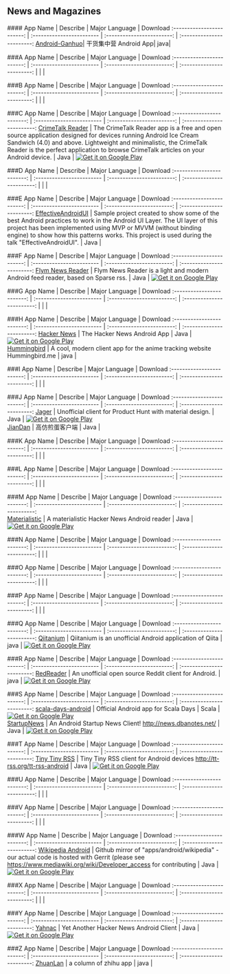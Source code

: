 ## News and Magazines  
###\# 
App Name                   | Describe                  | Major Language             | Download 
:------------------------: | :------------------------ | :------------------------: | :------------------------: 
 [Android-Ganhuo](https://github.com/ganhuo/Android-Ganhuo)| 干货集中营 Android App| java| 

###A
App Name                   | Describe                  | Major Language             | Download 
:------------------------: | :------------------------ | :------------------------: | :------------------------: 
 | | | 

###B
App Name                   | Describe                  | Major Language             | Download 
:------------------------: | :------------------------ | :------------------------: | :------------------------: 
 | | | 

###C
App Name                   | Describe                  | Major Language             | Download 
:------------------------: | :------------------------ | :------------------------: | :------------------------: 
[CrimeTalk Reader](https://github.com/JohnPersano/CrimeTalk-Reader) | The CrimeTalk Reader app is a free and open source application designed for devices running Android Ice Cream Sandwich (4.0) and above. Lightweight and minimalistic, the CrimeTalk Reader is the perfect application to browse CrimeTalk articles on your Android device. | Java |  [![Get it on Google Play](https://developer.android.com/images/brand/en_app_rgb_wo_45.png)](https://play.google.com/store/apps/details?id=uk.org.crimetalk)    

###D
App Name                   | Describe                  | Major Language             | Download 
:------------------------: | :------------------------ | :------------------------: | :------------------------: 
 | | | 

###E
App Name                   | Describe                  | Major Language             | Download 
:------------------------: | :------------------------ | :------------------------: | :------------------------: 
[EffectiveAndroidUI](https://github.com/pedrovgs/EffectiveAndroidUI) | Sample project created to show some of the best Android practices to work in the Android UI Layer. The UI layer of this project has been implemented using MVP or MVVM (without binding engine) to show how this patterns works. This project is used during the talk "EffectiveAndroidUI". | Java |     

###F
App Name                   | Describe                  | Major Language             | Download 
:------------------------: | :------------------------ | :------------------------: | :------------------------: 
[Flym News Reader](https://github.com/FredJul/Flym) | Flym News Reader is a light and modern Android feed reader, based on Sparse rss. | Java | [![Get it on Google Play](https://developer.android.com/images/brand/en_app_rgb_wo_45.png)](https://play.google.com/store/apps/details?id=net.fred.feedex)  

###G
App Name                   | Describe                  | Major Language             | Download 
:------------------------: | :------------------------ | :------------------------: | :------------------------: 
 | | | 

###H
App Name                   | Describe                  | Major Language             | Download 
:------------------------: | :------------------------ | :------------------------: | :------------------------: 
[Hacker News](https://github.com/manmal/hn-android) | The Hacker News Android App | Java | [![Get it on Google Play](https://developer.android.com/images/brand/en_app_rgb_wo_45.png)](https://play.google.com/store/apps/details?id=com.manuelmaly.hn)  
[Hummingbird](https://github.com/xiprox/Hummingbird-for-Android) | A cool, modern client app for the anime tracking website Hummingbird.me | java |  

###I
App Name                   | Describe                  | Major Language             | Download 
:------------------------: | :------------------------ | :------------------------: | :------------------------: 
 | | | 

###J
App Name                   | Describe                  | Major Language             | Download 
:------------------------: | :------------------------ | :------------------------: | :------------------------: 
[Jager](https://github.com/jaspervanriet/Jager) | Unofficial client for Product Hunt with material design. | Java | [![Get it on Google Play](https://developer.android.com/images/brand/en_app_rgb_wo_45.png)](https://play.google.com/store/apps/details?id=com.jaspervanriet.huntingthatproduct&hl=zh)  
 [JianDan](https://github.com/ZhaoKaiQiang/JianDan) | 高仿煎蛋客户端 | Java | 

###K
App Name                   | Describe                  | Major Language             | Download 
:------------------------: | :------------------------ | :------------------------: | :------------------------: 
 | | | 

###L
App Name                   | Describe                  | Major Language             | Download 
:------------------------: | :------------------------ | :------------------------: | :------------------------: 
 | | | 

###M
App Name                   | Describe                  | Major Language             | Download 
:------------------------: | :------------------------ | :------------------------: | :------------------------:  
[Materialistic](https://github.com/hidroh/materialistic) | A materialistic Hacker News Android reader | Java | [![Get it on Google Play](https://developer.android.com/images/brand/en_app_rgb_wo_45.png)](https://play.google.com/store/apps/details?id=io.github.hidroh.materialistic)  

###N
App Name                   | Describe                  | Major Language             | Download 
:------------------------: | :------------------------ | :------------------------: | :------------------------: 
 | | | 

###O
App Name                   | Describe                  | Major Language             | Download 
:------------------------: | :------------------------ | :------------------------: | :------------------------: 
 | | | 

###P
App Name                   | Describe                  | Major Language             | Download 
:------------------------: | :------------------------ | :------------------------: | :------------------------: 
 | | | 

###Q
App Name                   | Describe                  | Major Language             | Download 
:------------------------: | :------------------------ | :------------------------: | :------------------------: 
[Qiitanium](https://github.com/ogaclejapan/Qiitanium) | Qiitanium is an unofficial Android application of Qiita | java | [![Get it on Google Play](https://developer.android.com/images/brand/en_app_rgb_wo_45.png)](https://play.google.com/store/apps/details?id=com.ogaclejapan.qiitanium) 

###R
App Name                   | Describe                  | Major Language             | Download 
:------------------------: | :------------------------ | :------------------------: | :------------------------: 
[RedReader](https://github.com/QuantumBadger/RedReader) | An unofficial open source Reddit client for Android. | java | [![Get it on Google Play](https://developer.android.com/images/brand/en_app_rgb_wo_45.png)](https://play.google.com/store/apps/details?id=org.quantumbadger.redreader) 

###S
App Name                   | Describe                  | Major Language             | Download 
:------------------------: | :------------------------ | :------------------------: | :------------------------: 
[scala-days-android](https://github.com/47deg/scala-days-android) | Official Android app for Scala Days | Scala | [![Get it on Google Play](https://developer.android.com/images/brand/en_app_rgb_wo_45.png)](https://play.google.com/store/apps/details?id=com.fortysevendeg.android.scaladays)  
[StartupNews](https://github.com/halzhang/Startupnews) | An Android Startup News Client! http://news.dbanotes.net/ | Java | [![Get it on Google Play](https://developer.android.com/images/brand/en_app_rgb_wo_45.png)](https://play.google.com/store/apps/details?id==com.halzhang.android.apps.startupnews)  

###T
App Name                   | Describe                  | Major Language             | Download 
:------------------------: | :------------------------ | :------------------------: | :------------------------: 
[Tiny Tiny RSS](https://github.com/gothfox/Tiny-Tiny-RSS-for-Honeycomb) | Tiny Tiny RSS client for Android devices http://tt-rss.org/tt-rss-android | Java | [![Get it on Google Play](https://developer.android.com/images/brand/en_app_rgb_wo_45.png)](https://play.google.com/store/apps/details?id==org.fox.ttrss)  

###U
App Name                   | Describe                  | Major Language             | Download 
:------------------------: | :------------------------ | :------------------------: | :------------------------: 
 | | | 

###V
App Name                   | Describe                  | Major Language             | Download 
:------------------------: | :------------------------ | :------------------------: | :------------------------: 
 | | | 

###W
App Name                   | Describe                  | Major Language             | Download 
:------------------------: | :------------------------ | :------------------------: | :------------------------: 
[Wikipedia Android](https://github.com/wikimedia/apps-android-wikipedia) | Github mirror of "apps/android/wikipedia" - our actual code is hosted with Gerrit (please see https://www.mediawiki.org/wiki/Developer_access for contributing | Java | [![Get it on Google Play](https://developer.android.com/images/brand/en_app_rgb_wo_45.png)](https://play.google.com/store/apps/details?id=org.wikipedia)   

###X
App Name                   | Describe                  | Major Language             | Download 
:------------------------: | :------------------------ | :------------------------: | :------------------------: 
 | | | 

###Y
App Name                   | Describe                  | Major Language             | Download 
:------------------------: | :------------------------ | :------------------------: | :------------------------: 
[Yahnac](https://github.com/malmstein/yahnac) | Yet Another Hacker News Android Client | Java | [![Get it on Google Play](https://developer.android.com/images/brand/en_app_rgb_wo_45.png)](https://play.google.com/store/apps/details?id=com.malmstein.yahnac)  

###Z
App Name                   | Describe                  | Major Language             | Download 
:------------------------: | :------------------------ | :------------------------: | :------------------------: 
[ZhuanLan](https://github.com/bxbxbai/ZhuanLan) | a column of zhihu app | java |  


